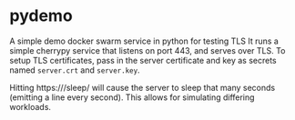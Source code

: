 # pydemo
A simple demo docker swarm service in python for testing TLS
It runs a simple cherrypy service that listens on port 443, and serves over TLS.
To setup TLS certificates, pass in the server certificate and key as secrets named
`server.crt` and `server.key`.

Hitting https://<hostname>/sleep/<secs> will cause the server to sleep that many
seconds (emitting a line every second). This allows for simulating differing workloads.


